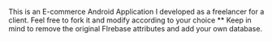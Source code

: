 This is an E-commerce Android Application I developed as a freelancer for a client.
Feel free to fork it and modify according to your choice
** Keep in mind to remove the original FIrebase attributes and add your own database.